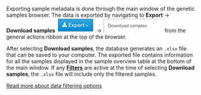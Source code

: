 Exporting sample metadata is done through the main window of the genetic samples browser. The data is exported by navigating to **Export** -> **Download samples** ![image](uploads/9b5a0b7467482ff2cdaf8754414ef235/image.png) -> ![image](uploads/aa7b84c3c9e5633ae09f4228730ce843/image.png) from the general actions ribbon at the top of the browser.

After selecting **Download samples**, the database generates an `.xlsx` file that can be saved to your computer. The exported file contains information for all the samples displayed in the sample overview table at the bottom of the main window. If any [**Filters**](Filters) are active at the time of selecting **Download samples**, the `.xlsx` file will include only the filtered samples.


[Read more about data filtering options](Filters)